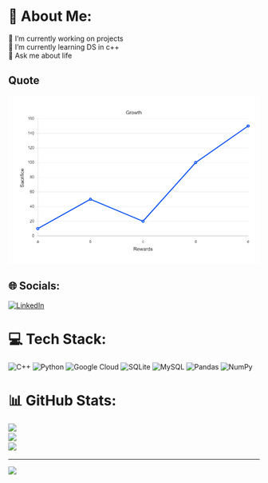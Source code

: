 # 💫 About Me:
🔭 I’m currently working on projects <br>🌱 I’m currently learning DS in c++ <br>💬 Ask me about life



## Quote
![Bigger the sacrifice, bigger the reward](SR.jpg "Sacrifice and Reward")


## 🌐 Socials:
[![LinkedIn](https://img.shields.io/badge/LinkedIn-%230077B5.svg?logo=linkedin&logoColor=white)](https://www.linkedin.com/in/sahiil/) 

# 💻 Tech Stack:
![C++](https://img.shields.io/badge/c++-%2300599C.svg?style=for-the-badge&logo=c%2B%2B&logoColor=white) ![Python](https://img.shields.io/badge/python-3670A0?style=for-the-badge&logo=python&logoColor=ffdd54) ![Google Cloud](https://img.shields.io/badge/Google%20Cloud-%234285F4.svg?style=for-the-badge&logo=google-cloud&logoColor=white) ![SQLite](https://img.shields.io/badge/sqlite-%2307405e.svg?style=for-the-badge&logo=sqlite&logoColor=white) ![MySQL](https://img.shields.io/badge/mysql-%2300f.svg?style=for-the-badge&logo=mysql&logoColor=white) ![Pandas](https://img.shields.io/badge/pandas-%23150458.svg?style=for-the-badge&logo=pandas&logoColor=white) ![NumPy](https://img.shields.io/badge/numpy-%23013243.svg?style=for-the-badge&logo=numpy&logoColor=white)
# 📊 GitHub Stats:
![](https://github-readme-stats.vercel.app/api?username=notsointresting&theme=tokyonight&hide_border=false&include_all_commits=true&count_private=true)<br/>
![](https://github-readme-streak-stats.herokuapp.com/?user=notsointresting&theme=tokyonight&hide_border=false)<br/>
![](https://github-readme-stats.vercel.app/api/top-langs/?username=notsointresting&theme=tokyonight&hide_border=false&include_all_commits=true&count_private=true&layout=compact)

---
[![](https://visitcount.itsvg.in/api?id=notsointresting&icon=0&color=0)](https://visitcount.itsvg.in)

<!-- Proudly created with GPRM ( https://gprm.itsvg.in ) -->
